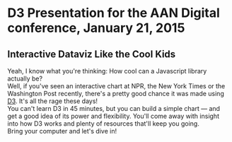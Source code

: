 # D3 Presentation for the AAN Digital conference, January 21, 2015
## Interactive Dataviz Like the Cool Kids
Yeah, I know what you're thinking: How cool can a Javascript library actually be?  
Well, if you've seen an interactive chart at NPR, the New York Times or the Washington Post recently, there's a pretty good chance it was made using [D3](http://d3js.org/). It's all the rage these days!  
You can't learn D3 in 45 minutes, but you can build a simple chart — and get a good idea of its power and flexibility. You'll come away with insight into how D3 works and plenty of resources that'll keep you going.  
Bring your computer and let's dive in!
